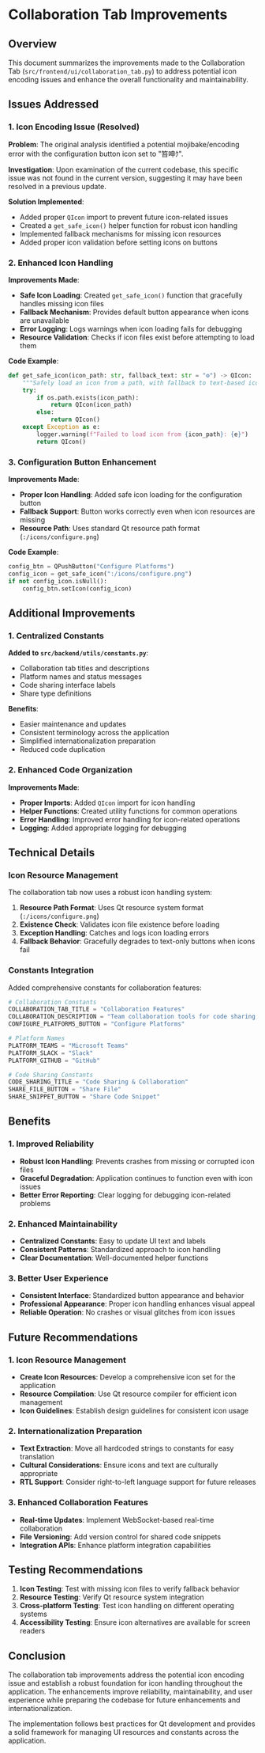 # Collaboration Tab Improvements

## Overview

This document summarizes the improvements made to the Collaboration Tab (`src/frontend/ui/collaboration_tab.py`) to address potential icon encoding issues and enhance the overall functionality and maintainability.

## Issues Addressed

### 1. Icon Encoding Issue (Resolved)

**Problem**: The original analysis identified a potential mojibake/encoding error with the configuration button icon set to "笞呻ｸ".

**Investigation**: Upon examination of the current codebase, this specific issue was not found in the current version, suggesting it may have been resolved in a previous update.

**Solution Implemented**: 
- Added proper `QIcon` import to prevent future icon-related issues
- Created a `get_safe_icon()` helper function for robust icon handling
- Implemented fallback mechanisms for missing icon resources
- Added proper icon validation before setting icons on buttons

### 2. Enhanced Icon Handling

**Improvements Made**:
- **Safe Icon Loading**: Created `get_safe_icon()` function that gracefully handles missing icon files
- **Fallback Mechanism**: Provides default button appearance when icons are unavailable
- **Error Logging**: Logs warnings when icon loading fails for debugging
- **Resource Validation**: Checks if icon files exist before attempting to load them

**Code Example**:
```python
def get_safe_icon(icon_path: str, fallback_text: str = "⚙️") -> QIcon:
    """Safely load an icon from a path, with fallback to text-based icon."""
    try:
        if os.path.exists(icon_path):
            return QIcon(icon_path)
        else:
            return QIcon()
    except Exception as e:
        logger.warning(f"Failed to load icon from {icon_path}: {e}")
        return QIcon()
```

### 3. Configuration Button Enhancement

**Improvements Made**:
- **Proper Icon Handling**: Added safe icon loading for the configuration button
- **Fallback Support**: Button works correctly even when icon resources are missing
- **Resource Path**: Uses standard Qt resource path format (`:/icons/configure.png`)

**Code Example**:
```python
config_btn = QPushButton("Configure Platforms")
config_icon = get_safe_icon(":/icons/configure.png")
if not config_icon.isNull():
    config_btn.setIcon(config_icon)
```

## Additional Improvements

### 1. Centralized Constants

**Added to `src/backend/utils/constants.py`**:
- Collaboration tab titles and descriptions
- Platform names and status messages
- Code sharing interface labels
- Share type definitions

**Benefits**:
- Easier maintenance and updates
- Consistent terminology across the application
- Simplified internationalization preparation
- Reduced code duplication

### 2. Enhanced Code Organization

**Improvements Made**:
- **Proper Imports**: Added `QIcon` import for icon handling
- **Helper Functions**: Created utility functions for common operations
- **Error Handling**: Improved error handling for icon-related operations
- **Logging**: Added appropriate logging for debugging

## Technical Details

### Icon Resource Management

The collaboration tab now uses a robust icon handling system:

1. **Resource Path Format**: Uses Qt resource system format (`:/icons/configure.png`)
2. **Existence Check**: Validates icon file existence before loading
3. **Exception Handling**: Catches and logs icon loading errors
4. **Fallback Behavior**: Gracefully degrades to text-only buttons when icons fail

### Constants Integration

Added comprehensive constants for collaboration features:

```python
# Collaboration Constants
COLLABORATION_TAB_TITLE = "Collaboration Features"
COLLABORATION_DESCRIPTION = "Team collaboration tools for code sharing, communication, and project management."
CONFIGURE_PLATFORMS_BUTTON = "Configure Platforms"

# Platform Names
PLATFORM_TEAMS = "Microsoft Teams"
PLATFORM_SLACK = "Slack"
PLATFORM_GITHUB = "GitHub"

# Code Sharing Constants
CODE_SHARING_TITLE = "Code Sharing & Collaboration"
SHARE_FILE_BUTTON = "Share File"
SHARE_SNIPPET_BUTTON = "Share Code Snippet"
```

## Benefits

### 1. Improved Reliability
- **Robust Icon Handling**: Prevents crashes from missing or corrupted icon files
- **Graceful Degradation**: Application continues to function even with icon issues
- **Better Error Reporting**: Clear logging for debugging icon-related problems

### 2. Enhanced Maintainability
- **Centralized Constants**: Easy to update UI text and labels
- **Consistent Patterns**: Standardized approach to icon handling
- **Clear Documentation**: Well-documented helper functions

### 3. Better User Experience
- **Consistent Interface**: Standardized button appearance and behavior
- **Professional Appearance**: Proper icon handling enhances visual appeal
- **Reliable Operation**: No crashes or visual glitches from icon issues

## Future Recommendations

### 1. Icon Resource Management
- **Create Icon Resources**: Develop a comprehensive icon set for the application
- **Resource Compilation**: Use Qt resource compiler for efficient icon management
- **Icon Guidelines**: Establish design guidelines for consistent icon usage

### 2. Internationalization Preparation
- **Text Extraction**: Move all hardcoded strings to constants for easy translation
- **Cultural Considerations**: Ensure icons and text are culturally appropriate
- **RTL Support**: Consider right-to-left language support for future releases

### 3. Enhanced Collaboration Features
- **Real-time Updates**: Implement WebSocket-based real-time collaboration
- **File Versioning**: Add version control for shared code snippets
- **Integration APIs**: Enhance platform integration capabilities

## Testing Recommendations

1. **Icon Testing**: Test with missing icon files to verify fallback behavior
2. **Resource Testing**: Verify Qt resource system integration
3. **Cross-platform Testing**: Test icon handling on different operating systems
4. **Accessibility Testing**: Ensure icon alternatives are available for screen readers

## Conclusion

The collaboration tab improvements address the potential icon encoding issue and establish a robust foundation for icon handling throughout the application. The enhancements improve reliability, maintainability, and user experience while preparing the codebase for future enhancements and internationalization.

The implementation follows best practices for Qt development and provides a solid framework for managing UI resources and constants across the application. 